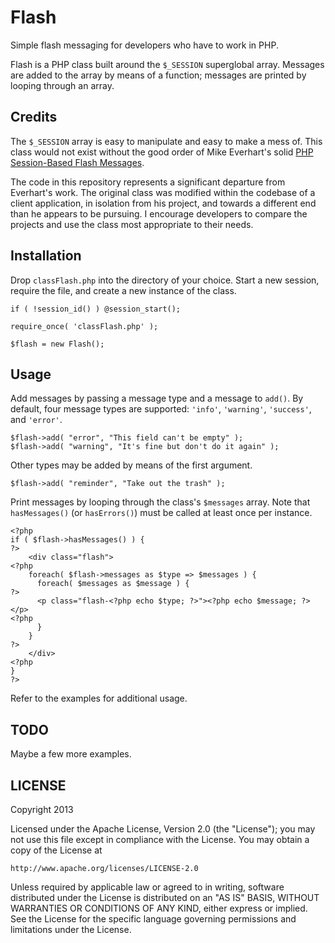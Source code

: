 # Flash

Simple flash messaging for developers who have to work in PHP.

Flash is a PHP class built around the `$_SESSION` superglobal array. Messages are added to the array by means of a function; messages are printed by looping through an array.

## Credits

The `$_SESSION` array is easy to manipulate and easy to make a mess of. This class would not exist without the good order of Mike Everhart's solid [PHP Session-Based Flash Messages](https://github.com/plasticbrain/PHP-Flash-Messages). 

The code in this repository represents a significant departure from Everhart's work. The original class was modified within the codebase of a client application, in isolation from his project, and towards a different end than he appears to be pursuing. I encourage developers to compare the projects and use the class most appropriate to their needs.

## Installation

Drop `classFlash.php` into the directory of your choice. Start a new session, require the file, and create a new instance of the class.

```
if ( !session_id() ) @session_start();

require_once( 'classFlash.php' );

$flash = new Flash();
```

## Usage

Add messages by passing a message type and a message to `add()`. By default, four message types are supported: `'info'`, `'warning'`, `'success'`, and `'error'`. 

```
$flash->add( "error", "This field can't be empty" );
$flash->add( "warning", "It's fine but don't do it again" );
```

Other types may be added by means of the first argument.

```
$flash->add( "reminder", "Take out the trash" );
```

Print messages by looping through the class's `$messages` array. Note that `hasMessages()` (or `hasErrors()`) must be called at least once per instance.

```
<?php
if ( $flash->hasMessages() ) {
?> 
    <div class="flash">
<?php
    foreach( $flash->messages as $type => $messages ) { 
      foreach( $messages as $message ) {
?> 
      <p class="flash-<?php echo $type; ?>"><?php echo $message; ?></p>
<?php
      }
    }
?> 
    </div>
<?php
}
?> 
```

Refer to the examples for additional usage.

## TODO

Maybe a few more examples.

## LICENSE

Copyright 2013 

Licensed under the Apache License, Version 2.0 (the "License"); you may not use this file except in compliance with the License. You may obtain a copy of the License at

```
http://www.apache.org/licenses/LICENSE-2.0
```

Unless required by applicable law or agreed to in writing, software distributed under the License is distributed on an "AS IS" BASIS, WITHOUT WARRANTIES OR CONDITIONS OF ANY KIND, either express or implied. See the License for the specific language governing permissions and limitations under the License.